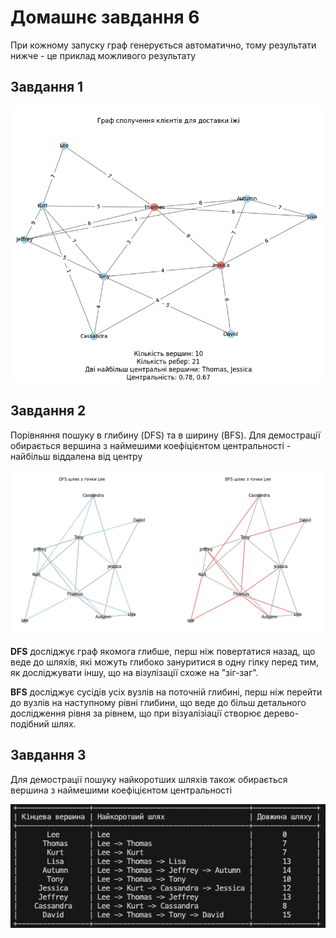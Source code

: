 # Домашнє завдання 6

При кожному запуску граф генерується автоматично, тому результати нижче - це приклад можливого результату

## Завдання 1

![media/task_1.png](/media/task_1.png)


## Завдання 2
Порівняння пошуку в глибину (DFS) та в ширину (BFS).
Для демострації обирається вершина з наймешими коефіцієнтом центральності - найбільш віддалена від центру

![media/task_2.png](/media/task_2.png)


**DFS** досліджує граф якомога глибше, перш ніж повертатися назад, що веде до шляхів, які можуть глибоко зануритися в одну гілку перед тим, як досліджувати іншу, що на візулізації схоже на "зіг-заг".

**BFS** досліджує сусідів усіх вузлів на поточній глибині, перш ніж перейти до вузлів на наступному рівні глибини, що веде до більш детального дослідження рівня за рівнем, що при візуалізіації створює дерево-подібний шлях.


## Завдання 3
Для демострації пошуку найкоротших шляхів також обирається вершина з наймешими коефіцієнтом центральності

![media/task_3.png](/media/task_3.png)

